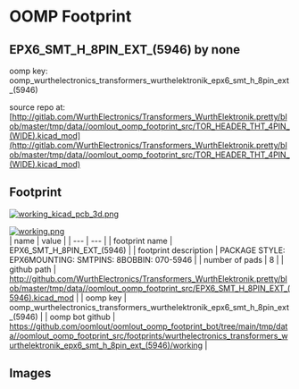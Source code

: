 # OOMP Footprint  
## EPX6_SMT_H_8PIN_EXT_(5946)  by none  
  
oomp key: oomp_wurthelectronics_transformers_wurthelektronik_epx6_smt_h_8pin_ext_(5946)  
  
source repo at: [http://gitlab.com/WurthElectronics/Transformers_WurthElektronik.pretty/blob/master/tmp/data//oomlout_oomp_footprint_src/TOR_HEADER_THT_4PIN_(WIDE).kicad_mod](http://gitlab.com/WurthElectronics/Transformers_WurthElektronik.pretty/blob/master/tmp/data//oomlout_oomp_footprint_src/TOR_HEADER_THT_4PIN_(WIDE).kicad_mod)  
## Footprint  
  
[![working_kicad_pcb_3d.png](working_kicad_pcb_3d_600.png)](working_kicad_pcb_3d.png)  
  
[![working.png](working_600.png)](working.png)  
| name | value | 
| --- | --- | 
| footprint name | EPX6_SMT_H_8PIN_EXT_(5946) | 
| footprint description | PACKAGE STYLE: EPX6MOUNTING: SMTPINS: 8BOBBIN: 070-5946 | 
| number of pads | 8 | 
| github path | http://github.com/WurthElectronics/Transformers_WurthElektronik.pretty/blob/master/tmp/data//oomlout_oomp_footprint_src/EPX6_SMT_H_8PIN_EXT_(5946).kicad_mod | 
| oomp key | oomp_wurthelectronics_transformers_wurthelektronik_epx6_smt_h_8pin_ext_(5946) | 
| oomp bot github | https://github.com/oomlout/oomlout_oomp_footprint_bot/tree/main/tmp/data//oomlout_oomp_footprint_src/footprints/wurthelectronics_transformers_wurthelektronik_epx6_smt_h_8pin_ext_(5946)/working | 
## Images  
